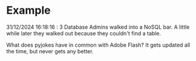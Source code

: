 # Example

<!-- replace-with-date starts -->
31/12/2024 16:18:16 : 3 Database Admins walked into a NoSQL bar. A little while later they walked out because they couldn't find a table.
<!-- replace-with-date ends -->

<!-- replace-with-joke starts -->
What does pyjokes have in common with Adobe Flash? It gets updated all the time, but never gets any better.
<!-- replace-with-joke ends -->